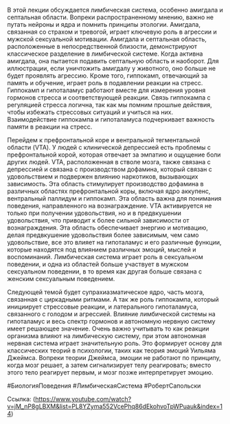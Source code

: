 
В этой лекции обсуждается лимбическая система, особенно амигдала и септальная области. Вопреки распространенному мнению, важно не путать нейроны и ядра и помнить принципы этологии. Амигдала, связанная со страхом и тревогой, играет ключевую роль в агрессии и мужской сексуальной мотивации. Амигдала и септальная область, расположенные в непосредственной близости, демонстрируют классическое разделение в лимбической системе. Когда активна амигдала, она пытается подавить септальную область и наоборот. Для иллюстрации, если уничтожить амигдалу у животного, оно больше не будет проявлять агрессию. Кроме того, гиппокамп, отвечающий за память и обучение, играет роль в подавлении реакции на стресс. Гиппокамп и гипоталамус работают вместе для измерения уровня гормонов стресса и соответствующей реакции. Связь гиппокампа с регуляцией стресса логична, так как мы помним прошлые действия, чтобы избежать стрессовых ситуаций и учиться на них. Взаимодействие гиппокампа и гипоталамуса подчеркивает важность памяти в реакции на стресс. 

Перейдем к префронтальной коре и вентральной тегментальной области (VTA). У людей с клинической депрессией есть проблемы с префронтальной корой, которая отвечает за эмпатию и ощущение боли других людей. VTA, расположенная в стволе мозга, также связана с депрессией и связана с производством дофамина, который связан с удовольствием и подвержен влиянию наркотиков, вызывающих зависимость. Эта область стимулирует производство дофамина в различных областях префронтальной коры, включая ядро аккупенс, вентральный паллидум и гиппокамп. Эта область важна для понимания поведения, направленного на вознаграждение. VTA активируется не только при получении удовольствия, но и в предвкушении удовольствия, что приводит к более сильной зависимости от вознаграждения. Эта область обеспечивает энергию и мотивацию, делая предвкушение удовольствия более зависимым, чем само удовольствие, все это влияет на гипоталамус и его различные функции, которые находятся под влиянием различных эмоций, мыслей и воспоминаний. Лимбическая система играет роль в сексуальном поведении, и одна из областей больше участвует в мужском сексуальном поведении, в то время как другая больше связана с женским сексуальным поведением.

Следующей темой будет супрахиазматическое ядро, часть мозга, связанная с циркадными ритмами. А так же роль гиппокампа, который инициирует стрессовые реакции, и латерального гипоталамуса, связанного с голодом и агрессией. Влияние лимбической системы на гипоталамус и весь спектр гормонов и автономную нервную систему имеет решающее значение. Очень важно учитывать то как реакции организма влияют на лимбическую систему, при этом автономная нервная система играет значительную роль. Это формирует основу для классических теорий в психологии, таких как теория эмоций Уильяма Джеймса. Вопреки теории Джеймса, эмоции не работают по принципу, когда мозг решает, а затем сигнализирует телу реагировать; вместо этого тело реагирует первым, и мозг позже интерпретирует эмоцию.


#БиологияПоведения #ЛимбическаяСистема #РобертСапольски 

Ссылка: (https://www.youtube.com/watch?v=jM_nP8gLBXM&list=PL8YZyma552VcePhq86dEkohvoTpWPuauk&index=14)

